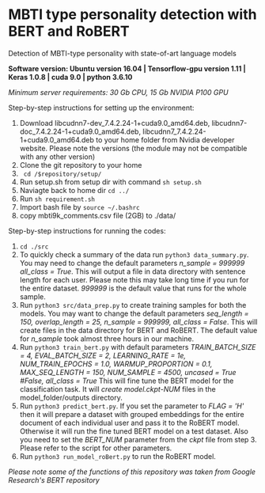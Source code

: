 # MBTI type personality detection with BERT and RoBERT
Detection of MBTI-type personality with state-of-art language models

**Software version: Ubuntu version 16.04 | Tensorflow-gpu version 1.11 | Keras 1.0.8 | cuda 9.0 | python 3.6.10**

*Minimum server requirements: 30 Gb CPU, 15 Gb NVIDIA P100 GPU*

Step-by-step instructions for setting up the environment:
1. Download libcudnn7-dev_7.4.2.24-1+cuda9.0_amd64.deb, libcudnn7-doc_7.4.2.24-1+cuda9.0_amd64.deb, libcudnn7_7.4.2.24-1+cuda9.0_amd64.deb to your home folder from Nvidia developer website. Please note the versions (the module may not be compatible with any other version)
2. Clone the git repository to your home
3. ``` cd /$repository/setup/```
4. Run setup.sh from setup dir with command ```sh setup.sh ```
5. Naviagte back to home dir ```cd ../``` 
6. Run ```sh requirement.sh```
7. Import bash file by ```source ~/.bashrc```
8. copy mbti9k_comments.csv file (2GB) to ./data/



Step-by-step instructions for running the codes:
1. ```cd ./src``` 
2. To quickly check a summary of the data run ```python3 data_summary.py```. You may need to change the default parameters *n_sample = 999999 all_class = True*. This will output a file in data directory with sentence length for each user. Please note this may take long time if you run for the entire dataset. *999999* is the default value that runs for the whole sample.
2. Run ```python3 src/data_prep.py``` to create training samples for both the models. You may want to change the default parameters *seq_length = 150, overlap_length = 25, n_sample = 999999, all_class = False*. This will create files in the data directory for BERT and RoBERT. The default value for *n_sample* took almost three hours in our machine.
3. Run ```python3 train_bert.py``` with default parameters *TRAIN_BATCH_SIZE = 4, EVAL_BATCH_SIZE = 2, LEARNING_RATE = 1e, NUM_TRAIN_EPOCHS = 1.0, WARMUP_PROPORTION = 0.1, MAX_SEQ_LENGTH = 150, NUM_SAMPLE = 4500, uncased = True #False, all_class = True* This will fine tune the BERT model for the classification task. It will *create model.ckpt-NUM* files in the model_folder/outputs directory. 
4. Run ```python3 predict_bert.py```. If you set the parameter to *FLAG = 'H'* then it will prepare a dataset with grouped embeddings for the entire document of each individual user and pass it to the RoBERT model. Otherwise it will run the fine tuned BERT model on a test dataset. Also you need to set the *BERT_NUM* parameter from the *ckpt* file from step 3. Please refer to the script for other parameters. 
5. Run ```python3 run_model_roBert.py``` to run the RoBERT model.

*Please note some of the functions of this repository was taken from Google Research's BERT repository*
